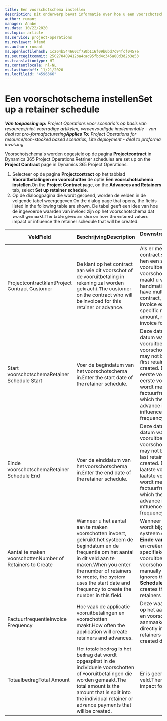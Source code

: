 ```yaml
---
title: Een voorschotschema instellen
description: Dit onderwerp bevat informatie over hoe u een voorschotschema in Project Operations instelt.
author: rumant
manager: Annbe
ms.date: 10/22/2020
ms.topic: article
ms.service: project-operations
ms.reviewer: kfend
ms.author: rumant
ms.openlocfilehash: 1c264b544660cf7a0b116f09b6bd7c94fcf0457e
ms.sourcegitcommit: 250270409412ba4cad95fbd4c345a80d3d2b3e53
ms.translationtype: HT
ms.contentlocale: nl-NL
ms.lasthandoff: 11/21/2020
ms.locfileid: "4596366"
---
```

# <a name="set-up-a-retainer-schedule"></a><span data-ttu-id="87c3d-103">Een voorschotschema instellen</span><span class="sxs-lookup"><span data-stu-id="87c3d-103">Set up a retainer schedule</span></span>

<span data-ttu-id="87c3d-104">_**Van toepassing op:** Project Operations voor scenario's op basis van resources/niet-voorradige artikelen, vereenvoudigde implementatie - van deal tot pro-formafacturering_</span><span class="sxs-lookup"><span data-stu-id="87c3d-104">_**Applies To:** Project Operations for resource/non-stocked based scenarios, Lite deployment - deal to proforma invoicing_</span></span>

<span data-ttu-id="87c3d-105">Voorschotschema's worden opgesteld op de pagina **Projectcontract** in Dynamics 365 Project Operations.</span><span class="sxs-lookup"><span data-stu-id="87c3d-105">Retainer schedules are set up on the **Project Contract** page in Dynamics 365 Project Operations.</span></span>

1. <span data-ttu-id="87c3d-106">Selecteer op de pagina **Projectcontract** op het tabblad **Vooruitbetalingen en voorschotten** de optie **Een voorschotschema instellen**.</span><span class="sxs-lookup"><span data-stu-id="87c3d-106">On the **Project Contract** page, on the **Advances and Retainers** tab, select **Set up retainer schedule**.</span></span>
2. <span data-ttu-id="87c3d-107">Op de dialoogpagina die wordt geopend, worden de velden in de volgende tabel weergegeven.</span><span class="sxs-lookup"><span data-stu-id="87c3d-107">On the dialog page that opens, the fields listed in the following table are shown.</span></span> <span data-ttu-id="87c3d-108">De tabel geeft een idee van hoe de ingevoerde waarden van invloed zijn op het voorschotschema dat wordt gemaakt.</span><span class="sxs-lookup"><span data-stu-id="87c3d-108">The table gives an idea on how the entered values impact or influence the retainer schedule that will be created.</span></span>

| <span data-ttu-id="87c3d-109">Veld</span><span class="sxs-lookup"><span data-stu-id="87c3d-109">Field</span></span> | <span data-ttu-id="87c3d-110">Beschrijving</span><span class="sxs-lookup"><span data-stu-id="87c3d-110">Description</span></span> | <span data-ttu-id="87c3d-111">Downstreamimpact</span><span class="sxs-lookup"><span data-stu-id="87c3d-111">Downstream impact</span></span> |
| --- | --- | --- |
| <span data-ttu-id="87c3d-112">Projectcontractklant</span><span class="sxs-lookup"><span data-stu-id="87c3d-112">Project Contract Customer</span></span> | <span data-ttu-id="87c3d-113">De klant op het contract aan wie dit voorschot of de vooruitbetaling in rekening zal worden gebracht.</span><span class="sxs-lookup"><span data-stu-id="87c3d-113">The customer on the contract who will be invoiced for this retainer or advance.</span></span> | <span data-ttu-id="87c3d-114">Als er meerdere klanten in het contract staan en u aan elk van hen een specifiek vooruitbetalings- of voorschotbedrag wilt factureren, maakt u voor elke klant handmatig één factuur.</span><span class="sxs-lookup"><span data-stu-id="87c3d-114">If you have multiple customers on the contract, and if you need to invoice each of them for a specific retainer or advance amount, manually create one invoice for each customer.</span></span> |
| <span data-ttu-id="87c3d-115">Start voorschotschema</span><span class="sxs-lookup"><span data-stu-id="87c3d-115">Retainer Schedule Start</span></span> | <span data-ttu-id="87c3d-116">Voer de begindatum van het voorschotschema in.</span><span class="sxs-lookup"><span data-stu-id="87c3d-116">Enter the start date of the retainer schedule.</span></span> | <span data-ttu-id="87c3d-117">Deze datum is mogelijk niet de datum waarop de eerste vooruitbetaling of het eerste voorschot is gemaakt.</span><span class="sxs-lookup"><span data-stu-id="87c3d-117">This date may not be the date on which the first retainer or advance is created.</span></span> <span data-ttu-id="87c3d-118">De datum waarop de eerste vooruitbetaling of het eerste voorschot wordt gemaakt, wordt mede beïnvloed door de factuurfrequentie.</span><span class="sxs-lookup"><span data-stu-id="87c3d-118">The date on which the first retainer or advance is created, is also influenced by the invoice frequency.</span></span> |
| <span data-ttu-id="87c3d-119">Einde voorschotschema</span><span class="sxs-lookup"><span data-stu-id="87c3d-119">Retainer Schedule End</span></span> | <span data-ttu-id="87c3d-120">Voer de einddatum van het voorschotschema in.</span><span class="sxs-lookup"><span data-stu-id="87c3d-120">Enter the end date of the retainer schedule.</span></span> | <span data-ttu-id="87c3d-121">Deze datum is mogelijk niet de datum waarop de laatste vooruitbetaling of het laatste voorschot is gemaakt.</span><span class="sxs-lookup"><span data-stu-id="87c3d-121">This date may not be the date on which the last retainer or advance is created.</span></span> <span data-ttu-id="87c3d-122">De datum waarop de laatste vooruitbetaling of het laatste voorschot wordt gemaakt, wordt mede beïnvloed door de factuurfrequentie.</span><span class="sxs-lookup"><span data-stu-id="87c3d-122">The date on which the last retainer or advance is created is also influenced by the invoice frequency.</span></span> |
| <span data-ttu-id="87c3d-123">Aantal te maken voorschotten</span><span class="sxs-lookup"><span data-stu-id="87c3d-123">Number of Retainers to Create</span></span> | <span data-ttu-id="87c3d-124">Wanneer u het aantal aan te maken voorschotten invoert, gebruikt het systeem de begindatum en de frequentie om het aantal in dit veld aan te maken.</span><span class="sxs-lookup"><span data-stu-id="87c3d-124">When you enter the number of retainers to create, the system uses the start date and frequency to create the number in this field.</span></span> | <span data-ttu-id="87c3d-125">Wanneer dit veld handmatig wordt bijgewerkt, negeert het systeem de waarde in het veld **Einde van het voorschotschema** en creëert in plaats daarvan het specifieke aantal vooruitbetalingen of voorschotten.</span><span class="sxs-lookup"><span data-stu-id="87c3d-125">When this field is manually updated, the system ignores the value in the **Retainer Schedule End** field and instead creates the specific number of retainers or advances.</span></span> |
| <span data-ttu-id="87c3d-126">Factuurfrequentie</span><span class="sxs-lookup"><span data-stu-id="87c3d-126">Invoice Frequency</span></span> | <span data-ttu-id="87c3d-127">Hoe vaak de applicatie vooruitbetalingen en voorschotten maakt.</span><span class="sxs-lookup"><span data-stu-id="87c3d-127">How often the application will create retainers and advances.</span></span> | <span data-ttu-id="87c3d-128">Deze waarde heeft direct invloed op het aantal vooruitbetalingen en voorschotten en de aanmaakdatums.</span><span class="sxs-lookup"><span data-stu-id="87c3d-128">This value directly influences the number of retainers and advances and the created dates.</span></span> |
| <span data-ttu-id="87c3d-129">Totaalbedrag</span><span class="sxs-lookup"><span data-stu-id="87c3d-129">Total Amount</span></span> | <span data-ttu-id="87c3d-130">Het totale bedrag is het bedrag dat wordt opgesplitst in de individuele voorschotten of vooruitbetalingen die worden gemaakt.</span><span class="sxs-lookup"><span data-stu-id="87c3d-130">The total amount is the amount that is split into the individual retainer or advance payments that will be created.</span></span> | <span data-ttu-id="87c3d-131">Er is geen impact op dit veld.</span><span class="sxs-lookup"><span data-stu-id="87c3d-131">There's no downstream impact for this field.</span></span> |
